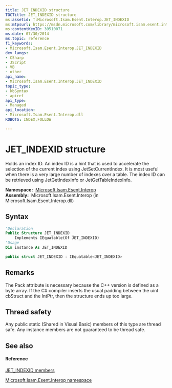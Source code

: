 ```yaml
---
title: JET_INDEXID structure
TOCTitle: JET_INDEXID structure
ms:assetid: T:Microsoft.Isam.Esent.Interop.JET_INDEXID
ms:mtpsurl: https://msdn.microsoft.com/library/microsoft.isam.esent.interop.jet_indexid(v=EXCHG.10)
ms:contentKeyID: 39510071
ms.date: 07/30/2014
ms.topic: reference
f1_keywords:
- Microsoft.Isam.Esent.Interop.JET_INDEXID
dev_langs:
- CSharp
- JScript
- VB
- other
api_name: 
- Microsoft.Isam.Esent.Interop.JET_INDEXID
topic_type: 
- kbSyntax
- apiref
api_type: 
- Managed
api_location: 
- Microsoft.Isam.Esent.Interop.dll
ROBOTS: INDEX,FOLLOW

---
```


# JET_INDEXID structure

Holds an index ID. An index ID is a hint that is used to accelerate the selection of the current index using JetSetCurrentIndex. It is most useful when there is a very large number of indexes over a table. The index ID can be retrieved using JetGetIndexInfo or JetGetTableIndexInfo.

**Namespace:**  [Microsoft.Isam.Esent.Interop](./microsoft.isam.esent.interop-namespace.md)  
**Assembly:**  Microsoft.Isam.Esent.Interop (in Microsoft.Isam.Esent.Interop.dll)

## Syntax

``` vb
'Declaration
Public Structure JET_INDEXID _
    Implements IEquatable(Of JET_INDEXID)
'Usage
Dim instance As JET_INDEXID
```

``` csharp
public struct JET_INDEXID : IEquatable<JET_INDEXID>
```

## Remarks

The Pack attribute is necessary because the C++ version is defined as a byte array. If the C\# compiler inserts the usual padding between the uint cbStruct and the IntPtr, then the structure ends up too large.

## Thread safety

Any public static (Shared in Visual Basic) members of this type are thread safe. Any instance members are not guaranteed to be thread safe.

## See also

#### Reference

[JET_INDEXID members](./jet-indexid-members.md)

[Microsoft.Isam.Esent.Interop namespace](./microsoft.isam.esent.interop-namespace.md)